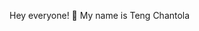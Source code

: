 Hey everyone! 👋 My name is Teng Chantola


<!-- Proudly created with GPRM ( https://gprm.itsvg.in ) -->
